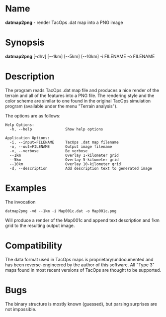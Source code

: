 # Name
**datmap2png** - render TacOps .dat map into a PNG image

# Synopsis
**datmap2png** [-dhv] [--1km] [--5km] [--10km] -i FILENAME -o FILENAME

# Description
The program reads TacOps .dat map file and produces a nice render of the terrain
and all of the features into a PNG file. The rendering style and the color scheme
are similar to one found in the original TacOps simulation program (available 
under the menu "Terrain analysis").

The options are as follows:

```
Help Options:
  -h, --help               Show help options

Application Options:
  -i, --input=FILENAME     TacOps .dat map filename
  -o, --out=FILENAME       Output image filename
  -v, --verbose            Be verbose
  --1km                    Overlay 1-kilometer grid
  --5km                    Overlay 5-kilometer grid
  --10km                   Overlay 10-kilometer grid
  -d, --description        Add description text to generated image
```

# Examples
The invocation

```
datmap2png -vd --1km -i Map001c.dat -o Map001c.png
```

Will produce a render of the Map001c and append text description and 1km grid to
the resulting output image.

# Compatibility
The data format used in TacOps maps is proprietary/undocumented and has been reverse-engineered
by the author of this software. All "Type 3" maps found in most recent 
versions of TacOps are thought to be supported.

# Bugs
The binary structure is mostly known (guessed), but parsing surprises are 
not impossible. 

